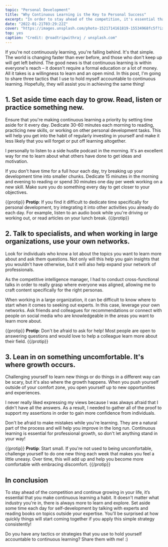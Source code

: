 ```yaml
---
topic: "Personal Development"
title: "Why Continuous Learning is the Key to Personal Success"
excerpt: "In order to stay ahead of the competition, it's essential that you continuously learn and develop new skills. Here are three tactics that will help you do just that!"
date: "2022-01-21T03:29:22Z"
cover: "https://images.unsplash.com/photo-1521714161819-15534968fc5f?ixlib=rb-1.2.1&ixid=MnwxMjA3fDB8MHxwaG90by1wYWdlfHx8fGVufDB8fHx8&auto=format&fit=crop&w=1770&q=80"
top: yes
caption: "Credit: @roadtripwithraj / unsplash.com"
---
```


If you're not continuously learning, you're falling behind. It's that simple. The world is changing faster than ever before, and those who don't keep up will get left behind. The good news is that continuous learning is within everyone's reach – it doesn't require a formal education or a lot of money. All it takes is a willingness to learn and an open mind. In this post, I'm going to share three tactics that I use to hold myself accountable to continuous learning. Hopefully, they will assist you in achieving the same thing!


## 1. Set aside time each day to grow. Read, listen or practice something new.

Ensure that you're making continuous learning a priority by setting time aside for it every day. Dedicate 30-60 minutes each morning to reading, practicing new skills, or working on other personal development tasks. This will help you get into the habit of regularly investing in yourself and make it less likely that you will forget or put off learning altogether.

I personally to listen to a side hustle podcast in the morning. It's an excellent way for me to learn about what others have done to get ideas and motivation.

If you don't have time for a full hour each day, try breaking up your development time into smaller chunks. Dedicate 15 minutes in the morning and evening to reading or spend 30 minutes one day per week working on a new skill. Make sure you do something every day to get closer to your objectives.

{{protip}} 
  **Protip**: If you find it difficult to dedicate time specifically for personal development, try integrating it into other activities you already do each day. For example, listen to an audio book while you're driving or working out, or read articles on your lunch break. 
{{/protip}}



## 2. Talk to specialists, and when working in large organizations, use your own networks.

Look for individuals who know a lot about the topics you want to learn more about and ask them questions. Not only will this help you gain insights that you wouldn't have otherwise, but it will also help expand your network of professionals.

As the competitive intelligence manager, I had to conduct cross-functional talks in order to really grasp where everyone was aligned, allowing me to craft content specifically for the right personas.

When working in a large organization, it can be difficult to know where to start when it comes to seeking out experts. In this case, leverage your own networks. Ask friends and colleagues for recommendations or connect with people on social media who are knowledgeable in the areas you want to learn more about.

{{protip}} 
**Protip**: Don't be afraid to ask for help! Most people are open to answering questions and would love to help a colleague learn more about their field.
{{/protip}} 


## 3. Lean in on something uncomfortable. It's where growth occurs.

Challenging yourself to learn new things or do things in a different way can be scary, but it's also where the growth happens. When you push yourself outside of your comfort zone, you open yourself up to new opportunities and experiences.

I never really liked expressing my views because I was always afraid that I didn't have all the answers. As a result, I needed to gather all of the proof to support my assertions in order to gain more confidence from individuals.

Don't be afraid to make mistakes while you're learning. They are a natural part of the process and will help you improve in the long run. Continuous learning is essential for professional growth, so don't let anything stand in your way!

{{protip}} 
**Protip**: Start small. If you're not used to being uncomfortable, challenge yourself to do one new thing each week that makes you feel a little uneasy. Over time, this will add up and help you become more comfortable with embracing discomfort.
{{/protip}}

## In conclusion

To stay ahead of the competition and continue growing in your life, it’s essential that you make continuous learning a habit. It doesn't matter what industry you're in, there is always more to learn and explore. Set aside some time each day for self-development by talking with experts and reading books on topics outside your expertise. You'll be surprised at how quickly things will start coming together if you apply this simple strategy consistently!


Do you have any tactics or strategies that you use to hold yourself accountable to continuous learning? Share them with me! :)